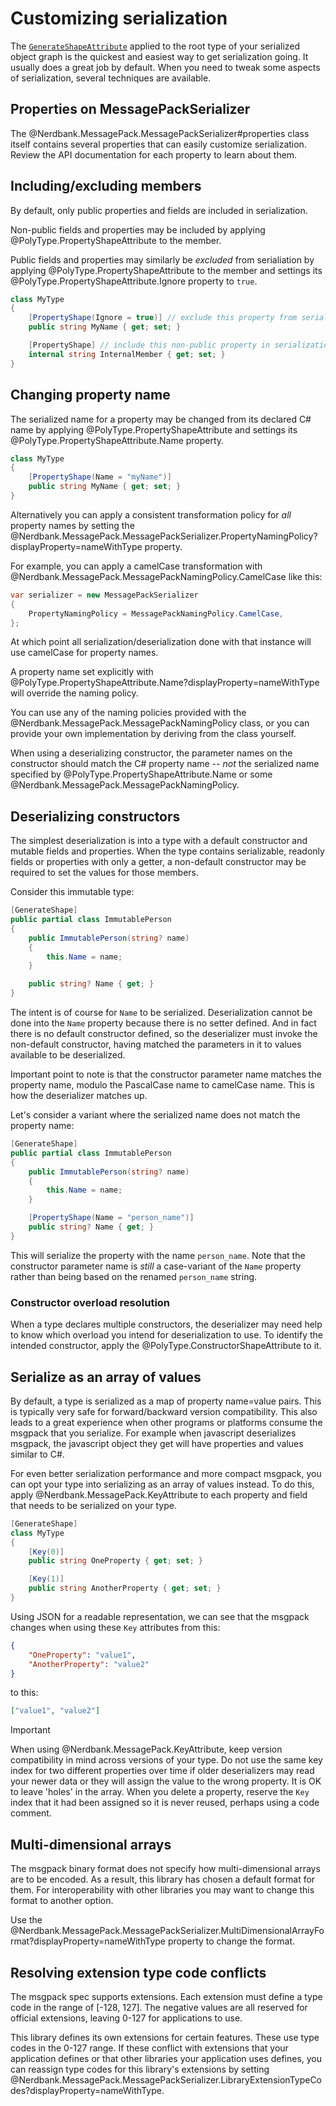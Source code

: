 # Customizing serialization

The [`GenerateShapeAttribute`](xref:PolyType.GenerateShapeAttribute) applied to the root type of your serialized object graph is the quickest and easiest way to get serialization going.
It usually does a great job by default.
When you need to tweak some aspects of serialization, several techniques are available.

## Properties on MessagePackSerializer

The @Nerdbank.MessagePack.MessagePackSerializer#properties class itself contains several properties that can easily customize serialization.
Review the API documentation for each property to learn about them.

## Including/excluding members

By default, only public properties and fields are included in serialization.

Non-public fields and properties may be included by applying @PolyType.PropertyShapeAttribute to the member.

Public fields and properties may similarly be *excluded* from serialiation by applying @PolyType.PropertyShapeAttribute to the member and settings its @PolyType.PropertyShapeAttribute.Ignore property to `true`.

```cs
class MyType
{
    [PropertyShape(Ignore = true)] // exclude this property from serialization
    public string MyName { get; set; }

    [PropertyShape] // include this non-public property in serialization
    internal string InternalMember { get; set; }
}
```

## Changing property name

The serialized name for a property may be changed from its declared C# name by applying @PolyType.PropertyShapeAttribute and settings its @PolyType.PropertyShapeAttribute.Name property.

```cs
class MyType
{
    [PropertyShape(Name = "myName")]
    public string MyName { get; set; }
}
```

Alternatively you can apply a consistent transformation policy for *all* property names by setting the @Nerdbank.MessagePack.MessagePackSerializer.PropertyNamingPolicy?displayProperty=nameWithType property.

For example, you can apply a camelCase transformation with @Nerdbank.MessagePack.MessagePackNamingPolicy.CamelCase like this:

```cs
var serializer = new MessagePackSerializer
{
    PropertyNamingPolicy = MessagePackNamingPolicy.CamelCase,
};
```

At which point all serialization/deserialization done with that instance will use camelCase for property names.

A property name set explicitly with @PolyType.PropertyShapeAttribute.Name?displayProperty=nameWithType will override the naming policy.

You can use any of the naming policies provided with the @Nerdbank.MessagePack.MessagePackNamingPolicy class, or you can provide your own implementation by deriving from the class yourself.

When using a deserializing constructor, the parameter names on the constructor should match the C# property name -- *not* the serialized name specified by @PolyType.PropertyShapeAttribute.Name or some @Nerdbank.MessagePack.MessagePackNamingPolicy.

## Deserializing constructors

The simplest deserialization is into a type with a default constructor and mutable fields and properties.
When the type contains serializable, readonly fields or properties with only a getter, a non-default constructor may be required to set the values for those members.

Consider this immutable type:

```cs
[GenerateShape]
public partial class ImmutablePerson
{
    public ImmutablePerson(string? name)
    {
        this.Name = name;
    }

    public string? Name { get; }
}
```

The intent is of course for `Name` to be serialized.
Deserialization cannot be done into the `Name` property because there is no setter defined.
And in fact there is no default constructor defined, so the deserializer must invoke the non-default constructor, having matched the parameters in it to values available to be deserialized.

Important point to note is that the constructor parameter name matches the property name, modulo the PascalCase name to camelCase name.
This is how the deserializer matches up.

Let's consider a variant where the serialized name does not match the property name:

```cs
[GenerateShape]
public partial class ImmutablePerson
{
    public ImmutablePerson(string? name)
    {
        this.Name = name;
    }

    [PropertyShape(Name = "person_name")]
    public string? Name { get; }
}
```

This will serialize the property with the name `person_name`.
Note that the constructor parameter name is _still_ a case-variant of the `Name` property rather than being based on the renamed `person_name` string.

### Constructor overload resolution

When a type declares multiple constructors, the deserializer may need help to know which overload you intend for deserialization to use.
To identify the intended constructor, apply the @PolyType.ConstructorShapeAttribute to it.

## Serialize as an array of values

By default, a type is serialized as a map of property name=value pairs.
This is typically very safe for forward/backward version compatibility.
This also leads to a great experience when other programs or platforms consume the msgpack that you serialize.
For example when javascript deserializes msgpack, the javascript object they get will have properties and values similar to C#.

For even better serialization performance and more compact msgpack, you can opt your type into serializing as an array of values instead.
To do this, apply @Nerdbank.MessagePack.KeyAttribute to each property and field that needs to be serialized on your type.

```cs
[GenerateShape]
class MyType
{
    [Key(0)]
    public string OneProperty { get; set; }

    [Key(1)]
    public string AnotherProperty { get; set; }
}
```

Using JSON for a readable representation, we can see that the msgpack changes when using these `Key` attributes from this:

```json
{
    "OneProperty": "value1",
    "AnotherProperty": "value2"
}
```

to this:

```json
["value1", "value2"]
```

> [!IMPORTANT]
> When using @Nerdbank.MessagePack.KeyAttribute, keep version compatibility in mind across versions of your type.
> Do not use the same key index for two different properties over time if older deserializers may read your newer data or they will assign the value to the wrong property.
> It is OK to leave 'holes' in the array.
> When you delete a property, reserve the `Key` index that it had been assigned so it is never reused, perhaps using a code comment.

## Multi-dimensional arrays

The msgpack binary format does not specify how multi-dimensional arrays are to be encoded.
As a result, this library has chosen a default format for them.
For interoperability with other libraries you may want to change this format to another option.

Use the @Nerdbank.MessagePack.MessagePackSerializer.MultiDimensionalArrayFormat?displayProperty=nameWithType property to change the format.

## Resolving extension type code conflicts

The msgpack spec supports extensions.
Each extension must define a type code in the range of [-128, 127].
The negative values are all reserved for official extensions, leaving 0-127 for applications to use.

This library defines its own extensions for certain features.
These use type codes in the 0-127 range.
If these conflict with extensions that your application defines or that other libraries your application uses defines, you can reassign type codes for this library's extensions by setting @Nerdbank.MessagePack.MessagePackSerializer.LibraryExtensionTypeCodes?displayProperty=nameWithType.
